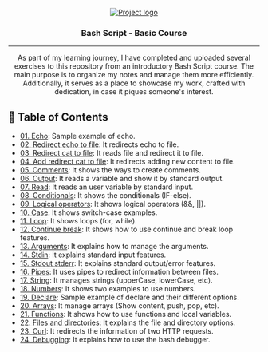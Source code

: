 <p align="center">
  <a href="" rel="noopener">
 <img src="https://blog.ordix.de/images/easyblog_articles/449/Bas_20191118-153114_1.jpg" alt="Project logo"></a>
</p>

<h3 align="center">Bash Script - Basic Course</h3>

---

<p align="center">As part of my learning journey, I have completed and uploaded several exercises to this repository from an introductory Bash Script course. The main purpose is to organize my notes and manage them more efficiently. Additionally, it serves as a place to showcase my work, crafted with dedication, in case it piques someone's interest.
    <br> 
</p>

## 📝 Table of Contents

- [01. Echo](https://github.com/marc25219/bashScript_introduction/blob/main/01.%20echo/1.%20echo.sh):  Sample example of echo. 
- [02. Redirect echo to file](https://github.com/marc25219/bashScript_introduction/blob/main/02.%20redirect_echo_to_file/2.%20redirect_echo_to_file.sh):  It redirects echo to file.
- [03. Redirect cat to file](https://github.com/marc25219/bashScript_introduction/blob/main/03.%20redirect_cat_to_file/3.%20redirect_cat_to_file.sh):  It reads file and redirect it to file.
- [04. Add redirect cat to file](https://github.com/marc25219/bashScript_introduction/blob/main/04.%20add_redirect_cat_to_file/4.%20add_redirect_cat_to_file.sh):  It redirects adding new content to file.
- [05. Comments](https://github.com/marc25219/bashScript_introduction/blob/main/05.%20comments/5.%20comments.sh):  It shows the ways to create comments.
- [06. Output](https://github.com/marc25219/bashScript_introduction/blob/main/06.%20output/6.%20output.sh):  It reads a variable and show it by standard output.
- [07. Read](https://github.com/marc25219/bashScript_introduction/blob/main/07.%20read/7.%20read.sh):  It reads an user variable by standard input.
- [08. Conditionals](https://github.com/marc25219/bashScript_introduction/blob/main/08.%20conditionals/8.%20conditionals.sh):  It shows the conditionals (IF-else).
- [09. Logical operators](https://github.com/marc25219/bashScript_introduction/blob/main/09.%20logical_operators/9.%20logical_operators.sh):  It shows logical operators (&&, ||).
- [10. Case](https://github.com/marc25219/bashScript_introduction/blob/main/10.%20case/10.%20case.sh):  It shows switch-case examples. 
- [11. Loop](https://github.com/marc25219/bashScript_introduction/blob/main/11.%20loop/11.%20loop.sh%20):  It shows loops (for, while).
- [12. Continue break](https://github.com/marc25219/bashScript_introduction/blob/main/12.%20continue_break/12.%20continue_break.sh%20):  It shows how to use continue and break loop features.
- [13. Arguments](https://github.com/marc25219/bashScript_introduction/blob/main/13.%20arguments/13.%20arguments.sh%20):  It explains how to manage the arguments.
- [14. Stdin](https://github.com/marc25219/bashScript_introduction/tree/main/14.stdin):  It explains standard input features.
- [15. Stdout stderr](https://github.com/marc25219/bashScript_introduction/tree/main/15.%20stdout_stderr):  It explains standard output/error features. 
- [16. Pipes](https://github.com/marc25219/bashScript_introduction/tree/main/16.%20pipes):  It uses pipes to redirect information between files.
- [17. String](https://github.com/marc25219/bashScript_introduction/tree/main/17.%20string):  It manages strings (upperCase, lowerCase, etc).
- [18. Numbers](https://github.com/marc25219/bashScript_introduction/blob/main/18.%20numbers/18.%20numbers.sh):  It shows two examples to use numbers.
- [19. Declare](https://github.com/marc25219/bashScript_introduction/blob/main/19.%20declare/19.%20declare.sh):  Sample example of declare and their different options.
- [20. Arrays](https://github.com/marc25219/bashScript_introduction/tree/main/20.%20arrays):  It manage arrays (Show content, push, pop, etc).
- [21. Functions](https://github.com/marc25219/bashScript_introduction/blob/main/21.%20functions/21.%20functions.sh):  It shows how to use functions and local variables.
- [22. Files and directories](https://github.com/marc25219/bashScript_introduction/tree/main/22.%20files_and_directories):  It explains the file and directory options.
- [23. Curl](https://github.com/marc25219/bashScript_introduction/tree/main/23.%20curl):  It redirects the information of two HTTP requests.
- [24. Debugging](https://github.com/marc25219/bashScript_introduction/tree/main/24.%20debugging):  It explains how to use the bash debugger. 